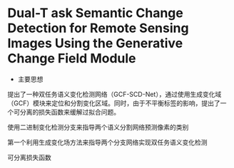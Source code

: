# Dual-T ask Semantic Change Detection for Remote Sensing Images Using the Generative Change Field Module

- 主要思想 

提出了一种双任务语义变化检测网络（GCF-SCD-Net），通过使用生成变化域（GCF）模块来定位和分割变化区域。同时，由于不平衡标签的影响，提出了一个可分离的损失函数来缓解过拟合问题。

使用二进制变化检测分支来指导两个语义分割网络预测像素的类别

第一个利用生成变化场方法来指导两个分支网络实现双任务语义变化检测

可分离损失函数
